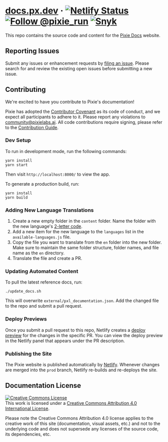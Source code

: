 # [docs.px.dev](http://docs.px.dev/) &middot; [![Netlify Status](https://api.netlify.com/api/v1/badges/0e00be9c-373b-43b5-9b31-f4ce40b9fea9/deploy-status)](https://app.netlify.com/sites/blog-px-dev/deploys) <a href="https://twitter.com/intent/follow?screen_name=pixie_run"><img src="https://img.shields.io/twitter/follow/pixie_run.svg?label=Follow%20@pixie_run" alt="Follow @pixie_run" /></a> [![Snyk](https://img.shields.io/badge/snyk-report-green)](https://snyk.io/test/github/pixie-io/docs.px.dev)

This repo contains the source code and content for the [Pixie Docs](http://docs.px.dev/) website.

## Reporting Issues

Submit any issues or enhancement requests by [filing an issue](https://github.com/pixie-io/pixie-docs/issues/new). Please search for and review the existing open issues before submitting a new issue.

## Contributing

We're excited to have you contribute to Pixie's documentation!

Pixie has adopted the [Contributor Covenant](https://github.com/pixie-io/pixie-docs/blob/main/CODE_OF_CONDUCT.md) as its code of conduct, and we expect all participants to adhere to it. Please report any violations to <community@pixielabs.ai>. All code contributions require signing, please refer to the [Contribution Guide](https://github.com/pixie-io/pixie-docs/blob/main/CONTRIBUTING.md).

### Dev Setup

To run in development mode, run the following commands:

```shell
yarn install
yarn start
```

Then visit `http://localhost:8000/` to view the app.

To generate a production build, run:

```shell
yarn install
yarn build
```

### Adding New Language Translations

1. Create a new empty folder in the `content` folder. Name the folder with the new language's [2-letter code](https://quicksilvertranslate.com/712/iso6392-letterlanguagecodes/).
2. Add a new item for the new language to the `languages` list in the `available-languages.js` file.
3. Copy the file you want to translate from the `en` folder into the new folder. Make sure to maintain the same folder structure, folder names, and file name as the `en` directory.
4. Translate the file and create a PR.

### Updating Automated Content

To pull the latest reference docs, run:

```shell
./update_docs.sh
```

This will overwrite `external/pxl_documentation.json`.
Add the changed file to the repo and submit a pull request.

### Deploy Previews

Once you submit a pull request to this repo, Netlify creates a [deploy preview](https://www.netlify.com/blog/2016/07/20/introducing-deploy-previews-in-netlify/) for the changes in the specific PR. You can view the deploy preview in the Netlify panel that appears under the PR description.

### Publishing the Site

The Pixie website is published automatically by [Netlify](https://www.netlify.com/). Whenever changes are merged into the `prod` branch, Netlify re-builds and re-deploys the site.

## Documentation License

<a rel="license" href="http://creativecommons.org/licenses/by/4.0/"><img alt="Creative Commons License" style="border-width:0" src="https://i.creativecommons.org/l/by/4.0/88x31.png" /></a><br />This work is licensed under a <a rel="license" href="http://creativecommons.org/licenses/by/4.0/">Creative Commons Attribution 4.0 International License</a>.

Please note the Creative Commons Attribution 4.0 license applies to the creative work of this site (documentation, visual assets, etc.) and not to the underlying code and does not supersede any licenses of the source code, its dependencies, etc.

